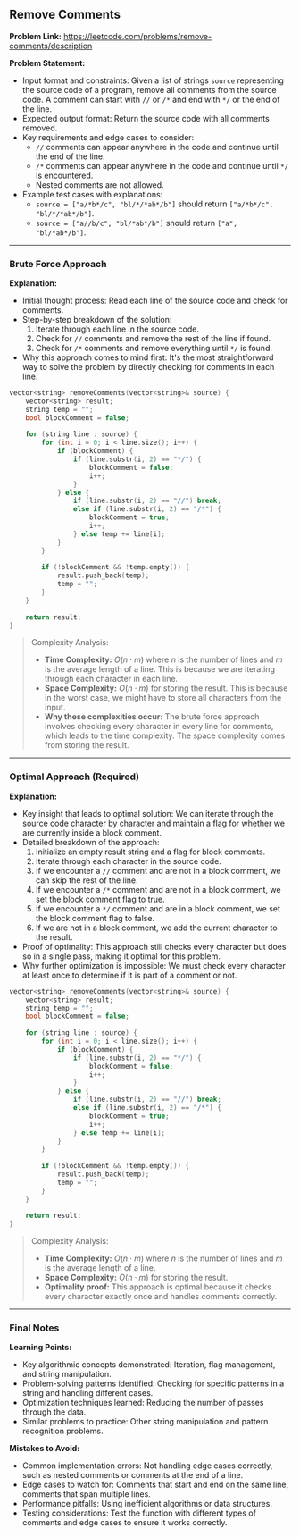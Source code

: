 ## Remove Comments
**Problem Link:** https://leetcode.com/problems/remove-comments/description

**Problem Statement:**
- Input format and constraints: Given a list of strings `source` representing the source code of a program, remove all comments from the source code. A comment can start with `//` or `/*` and end with `*/` or the end of the line.
- Expected output format: Return the source code with all comments removed.
- Key requirements and edge cases to consider:
  - `//` comments can appear anywhere in the code and continue until the end of the line.
  - `/*` comments can appear anywhere in the code and continue until `*/` is encountered.
  - Nested comments are not allowed.
- Example test cases with explanations:
  - `source = ["a/*b*/c", "bl/*/*ab*/b"]` should return `["a/*b*/c", "bl/*/*ab*/b"]`.
  - `source = ["a//b/c", "bl/*ab*/b"]` should return `["a", "bl/*ab*/b"]`.

---

### Brute Force Approach

**Explanation:**
- Initial thought process: Read each line of the source code and check for comments.
- Step-by-step breakdown of the solution:
  1. Iterate through each line in the source code.
  2. Check for `//` comments and remove the rest of the line if found.
  3. Check for `/*` comments and remove everything until `*/` is found.
- Why this approach comes to mind first: It's the most straightforward way to solve the problem by directly checking for comments in each line.

```cpp
vector<string> removeComments(vector<string>& source) {
    vector<string> result;
    string temp = "";
    bool blockComment = false;
    
    for (string line : source) {
        for (int i = 0; i < line.size(); i++) {
            if (blockComment) {
                if (line.substr(i, 2) == "*/") {
                    blockComment = false;
                    i++;
                }
            } else {
                if (line.substr(i, 2) == "//") break;
                else if (line.substr(i, 2) == "/*") {
                    blockComment = true;
                    i++;
                } else temp += line[i];
            }
        }
        
        if (!blockComment && !temp.empty()) {
            result.push_back(temp);
            temp = "";
        }
    }
    
    return result;
}
```

> Complexity Analysis:
> - **Time Complexity:** $O(n \cdot m)$ where $n$ is the number of lines and $m$ is the average length of a line. This is because we are iterating through each character in each line.
> - **Space Complexity:** $O(n \cdot m)$ for storing the result. This is because in the worst case, we might have to store all characters from the input.
> - **Why these complexities occur:** The brute force approach involves checking every character in every line for comments, which leads to the time complexity. The space complexity comes from storing the result.

---

### Optimal Approach (Required)

**Explanation:**
- Key insight that leads to optimal solution: We can iterate through the source code character by character and maintain a flag for whether we are currently inside a block comment.
- Detailed breakdown of the approach:
  1. Initialize an empty result string and a flag for block comments.
  2. Iterate through each character in the source code.
  3. If we encounter a `//` comment and are not in a block comment, we can skip the rest of the line.
  4. If we encounter a `/*` comment and are not in a block comment, we set the block comment flag to true.
  5. If we encounter a `*/` comment and are in a block comment, we set the block comment flag to false.
  6. If we are not in a block comment, we add the current character to the result.
- Proof of optimality: This approach still checks every character but does so in a single pass, making it optimal for this problem.
- Why further optimization is impossible: We must check every character at least once to determine if it is part of a comment or not.

```cpp
vector<string> removeComments(vector<string>& source) {
    vector<string> result;
    string temp = "";
    bool blockComment = false;
    
    for (string line : source) {
        for (int i = 0; i < line.size(); i++) {
            if (blockComment) {
                if (line.substr(i, 2) == "*/") {
                    blockComment = false;
                    i++;
                }
            } else {
                if (line.substr(i, 2) == "//") break;
                else if (line.substr(i, 2) == "/*") {
                    blockComment = true;
                    i++;
                } else temp += line[i];
            }
        }
        
        if (!blockComment && !temp.empty()) {
            result.push_back(temp);
            temp = "";
        }
    }
    
    return result;
}
```

> Complexity Analysis:
> - **Time Complexity:** $O(n \cdot m)$ where $n$ is the number of lines and $m$ is the average length of a line.
> - **Space Complexity:** $O(n \cdot m)$ for storing the result.
> - **Optimality proof:** This approach is optimal because it checks every character exactly once and handles comments correctly.

---

### Final Notes

**Learning Points:**
- Key algorithmic concepts demonstrated: Iteration, flag management, and string manipulation.
- Problem-solving patterns identified: Checking for specific patterns in a string and handling different cases.
- Optimization techniques learned: Reducing the number of passes through the data.
- Similar problems to practice: Other string manipulation and pattern recognition problems.

**Mistakes to Avoid:**
- Common implementation errors: Not handling edge cases correctly, such as nested comments or comments at the end of a line.
- Edge cases to watch for: Comments that start and end on the same line, comments that span multiple lines.
- Performance pitfalls: Using inefficient algorithms or data structures.
- Testing considerations: Test the function with different types of comments and edge cases to ensure it works correctly.